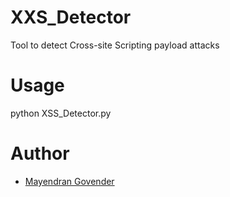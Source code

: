 # XXS_Detector
Tool to detect Cross-site Scripting payload attacks

# Usage

python XSS_Detector.py

# Author

- [Mayendran Govender](https://github.com/GovenderM)


